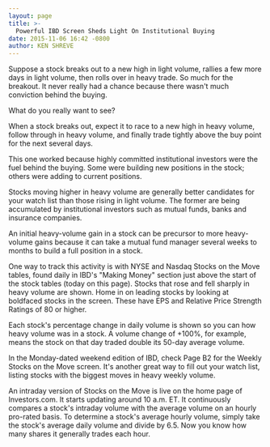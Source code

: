 ```yaml
---
layout: page
title: >-
  Powerful IBD Screen Sheds Light On Institutional Buying
date: 2015-11-06 16:42 -0800
author: KEN SHREVE
---
```





Suppose a stock breaks out to a new high in light volume, rallies a few more days in light volume, then rolls over in heavy trade. So much for the breakout. It never really had a chance because there wasn't much conviction behind the buying.


What do you really want to see?


When a stock breaks out, expect it to race to a new high in heavy volume, follow through in heavy volume, and finally trade tightly above the buy point for the next several days.


This one worked because highly committed institutional investors were the fuel behind the buying. Some were building new positions in the stock; others were adding to current positions.


Stocks moving higher in heavy volume are generally better candidates for your watch list than those rising in light volume. The former are being accumulated by institutional investors such as mutual funds, banks and insurance companies.


An initial heavy-volume gain in a stock can be precursor to more heavy-volume gains because it can take a mutual fund manager several weeks to months to build a full position in a stock.


One way to track this activity is with NYSE and Nasdaq Stocks on the Move tables, found daily in IBD's "Making Money" section just above the start of the stock tables (today on this page). Stocks that rose and fell sharply in heavy volume are shown. Home in on leading stocks by looking at boldfaced stocks in the screen. These have EPS and Relative Price Strength Ratings of 80 or higher.


Each stock's percentage change in daily volume is shown so you can how heavy volume was in a stock. A volume change of +100%, for example, means the stock on that day traded double its 50-day average volume.


In the Monday-dated weekend edition of IBD, check Page B2 for the Weekly Stocks on the Move screen. It's another great way to fill out your watch list, listing stocks with the biggest moves in heavy weekly volume.


An intraday version of Stocks on the Move is live on the home page of Investors.com. It starts updating around 10 a.m. ET. It continuously compares a stock's intraday volume with the average volume on an hourly pro-rated basis. To determine a stock's average hourly volume, simply take the stock's average daily volume and divide by 6.5. Now you know how many shares it generally trades each hour.




